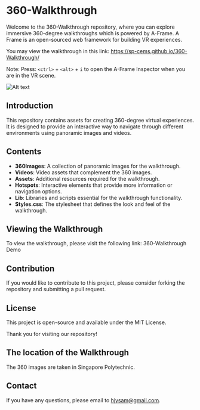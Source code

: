 # 360-Walkthrough

Welcome to the 360-Walkthrough repository, where you can explore immersive 360-degree walkthroughs which is powered by A-Frame. A Frame is an open-sourced web framework for building VR experiences.

You may view the walkthrough in this link: https://sp-cems.github.io/360-Walkthrough/ 

Note: Press: `<ctrl>` + `<alt>` + `i` to open the A-Frame Inspector when you are in the VR scene. 

![Alt text](assets/360walkthrough.png)

## Introduction

This repository contains assets for creating 360-degree virtual experiences. It is designed to provide an interactive way to navigate through different environments using panoramic images and videos.

## Contents

- **360Images**: A collection of panoramic images for the walkthrough.
- **Videos**: Video assets that complement the 360 images.
- **Assets**: Additional resources required for the walkthrough.
- **Hotspots**: Interactive elements that provide more information or navigation options.
- **Lib**: Libraries and scripts essential for the walkthrough functionality.
- **Styles.css**: The stylesheet that defines the look and feel of the walkthrough.

## Viewing the Walkthrough

To view the walkthrough, please visit the following link: 360-Walkthrough Demo

## Contribution

If you would like to contribute to this project, please consider forking the repository and submitting a pull request.

## License

This project is open-source and available under the MIT License.

Thank you for visiting our repository!

## The location of the Walkthrough 

The 360 images are taken in Singapore Polytechnic. 

## Contact 

If you have any questions, please email to hjysam@gmail.com. 



